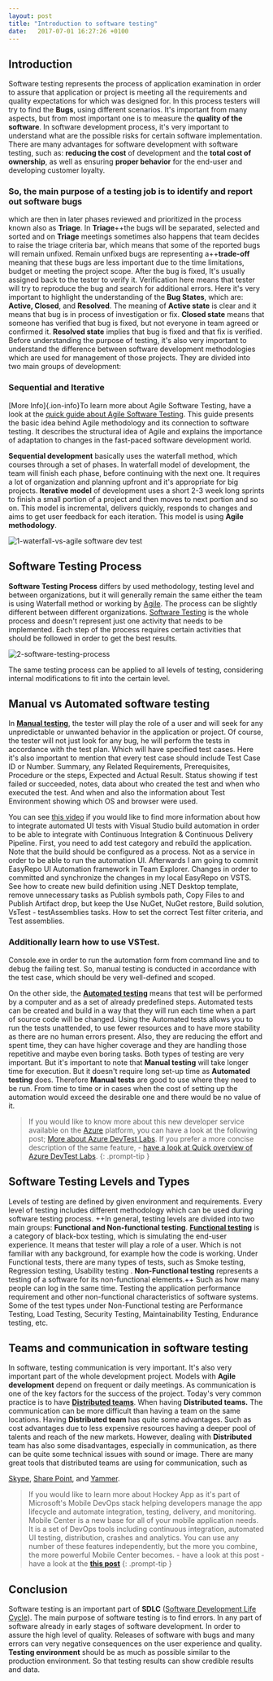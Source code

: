 ```yaml
---
layout: post
title: "Introduction to software testing"
date:   2017-07-01 16:27:26 +0100
---
```


## Introduction 

Software testing represents the process of application examination in order to assure that application or project is meeting all the requirements and quality expectations for which was designed for. In this process testers will try to find the **Bugs**, using different scenarios. It\'s important from many aspects, but from most important one is to measure the **quality of the software**. In software development process, it\'s very important to understand what are the possible risks for certain software implementation. There are many advantages for software development with software testing, such as: **reducing the cost** of development and the **total cost of ownership**, as well as ensuring **proper behavior** for the end-user and developing customer loyalty.

### So, the main purpose of a testing job is **to identify and report out software bugs**

which are then in later phases reviewed and prioritized in the process known also as **Triage**. In **Triage**++the bugs will be separated, selected and sorted and on **Triage** meetings sometimes also happens that team decides to raise the triage criteria bar, which means that some of the reported bugs will remain unfixed. Remain unfixed bugs are representing a++**trade-off** meaning that these bugs are less important due to the time limitations, budget or meeting the project scope. After the bug is fixed, It\'s usually assigned back to the tester to verify it. Verification here means that tester will try to reproduce the bug and search for additional errors. Here it\'s very important to highlight the understanding of the **Bug States**, which are: **Active, Closed**, and **Resolved**. The meaning of **Active state** is clear and it means that bug is in process of investigation or fix. **Closed state** means that someone has verified that bug is fixed, but not everyone in team agreed or confirmed it. **Resolved state** implies that bug is fixed and that fix is verified. Before understanding the purpose of testing, it\'s also very important to understand the difference between software development methodologies which are used for management of those projects. They are divided into two main groups of development:

### Sequential and Iterative

[More Info]{.ion-info}To learn more about Agile Software Testing, have a look at the [quick guide about Agile Software Testing](https://mohamedradwan.com/posts/published-a-quick-guide-about-agile-software-testing/). This guide presents the basic idea behind Agile methodology and its connection to software testing. It describes the structural idea of Agile and explains the importance of adaptation to changes in the fast-paced software development world.

**Sequential development** basically uses the waterfall method, which courses through a set of phases. In waterfall model of development, the team will finish each phase, before continuing with the next one. It requires a lot of organization and planning upfront and it\'s appropriate for big projects. **Iterative model** of development uses a short 2-3 week long sprints to finish a small portion of a project and then moves to next portion and so on. This model is incremental, delivers quickly, responds to changes and aims to get user feedback for each iteration. This model is using **Agile methodology**. 

![1-waterfall-vs-agile software dev test](/assets/images/2016/12/1-Waterfall-vs-Agile-1-1.jpg "1-waterfall-vs-agile software dev test")

## Software Testing Process

**Software Testing Process** differs by used methodology, testing level and between organizations, but it will generally remain the same either the team is using Waterfall method or working by [Agile](http://agilemanifesto.org/). The process can be slightly different between different organizations. [Software Testing](https://msdn.microsoft.com/en-us/library/cc188960.aspx) is the whole process and doesn\'t represent just one activity that needs to be implemented. Each step of the process requires certain activities that should be followed in order to get the best results. 

![2-software-testing-process](/assets/images/2016/12/2-Software-Testing-Process.png "2-software-testing-process")

The same testing process can be applied to all levels of testing, considering internal modifications to fit into the certain level.

## Manual vs Automated software testing

In [**Manual testing**](https://msdn.microsoft.com/en-us/library/dd380763(v=vs.110).aspx), the tester will play the role of a user and will seek for any unpredictable or unwanted behavior in the application or project. Of course, the tester will not just look for any bug, he will perform the tests in accordance with the test plan. Which will have specified test cases. Here it\'s also important to mention that every test case should include Test Case ID or Number. Summary, any Related Requirements, Prerequisites, Procedure or the steps, Expected and Actual Result. Status showing if test failed or succeeded, notes, data about who created the test and when who executed the test. And when and also the information about Test Environment showing which OS and browser were used.

You can see [this video](https://www.youtube.com/watch?v=tfWCYXxeTmc) if you would like to find more information about how to integrate automated UI tests with Visual Studio build automation in order to be able to integrate with Continuous Integration & Continuous Delivery Pipeline. First, you need to add test category and rebuild the application. Note that the build should be configured as a process. Not as a service in order to be able to run the automation UI. Afterwards I am going to commit EasyRepo UI Automation framework in Team Explorer. Changes in order to committed and synchronize the changes in my local EasyRepo on VSTS. See how to create new build definition using .NET Desktop template, remove unnecessary tasks as Publish symbols path, Copy Files to and Publish Artifact drop, but keep the Use NuGet, NuGet restore, Build solution, VsTest - testAssemblies tasks. How to set the correct Test filter criteria, and Test assemblies.

### Additionally learn how to use VSTest. 

Console.exe in order to run the automation form from command line and to debug the failing test. So, manual testing is conducted in accordance with the test case, which should be very well-defined and scoped.

On the other side, the [**Automated testing**](https://msdn.microsoft.com/en-us/library/dd380755(v=vs.110).aspx) means that test will be performed by a computer and as a set of already predefined steps. Automated tests can be created and build in a way that they will run each time when a part of source code will be changed. Using the Automated tests allows you to run the tests unattended, to use fewer resources and to have more stability as there are no human errors present. Also, they are reducing the effort and spent time, they can have higher coverage and they are handling those repetitive and maybe even boring tasks. Both types of testing are very important. But it\'s important to note that **Manual testing** will take longer time for execution. But it doesn\'t require long set-up time as **Automated testing** does. Therefore **Manual tests** are good to use where they need to be run. From time to time or in cases when the cost of setting up the automation would exceed the desirable one and there would be no value of it.

>If you would like to know more about this new developer service available on the [Azure](https://azure.microsoft.com/en-gb/) platform, you can have a look at the following post; [More about Azure DevTest Labs](https://mohamedradwan.com/posts/more-about-azure-devtest-labs/). If you prefer a more concise description of the same feature, - [have a look at Quick overview of Azure DevTest Labs](https://mohamedradwan.com/posts/quick-overview-of-azure-devtest-labs/).
{: .prompt-tip }

## Software Testing Levels and Types

Levels of testing are defined by given environment and requirements. Every level of testing includes different methodology which can be used during software testing process. ++In general, testing levels are divided into two main groups: **Functional and Non-functional testing**. [**Functional testing**](https://msdn.microsoft.com/en-us/library/ee290766(v=bts.10).aspx) is a category of black-box testing, which is simulating the end-user experience. It means that tester will play a role of a user. Which is not familiar with any background, for example how the code is working. Under Functional tests, there are many types of tests, such as Smoke testing, Regression testing, Usability testing . **Non-Functional testing** represents a testing of a software for its non-functional elements.++ Such as how many people can log in the same time. Testing the application performance requirement and other non-functional characteristics of software systems. Some of the test types under Non-Functional testing are Performance Testing, Load Testing, Security Testing, Maintainability Testing, Endurance testing, etc.

## Teams and communication in software testing

In software, testing communication is very important. It\'s also very important part of the whole development project. Models with **Agile development** depend on frequent or daily meetings. As communication is one of the key factors for the success of the project. Today\'s very common practice is to have [**Distributed teams**](https://msdn.microsoft.com/en-us/library/jj620910(v=vs.120).aspx). When having **Distributed teams.** The communication can be more difficult than having a team on the same locations. Having **Distributed team** has quite some advantages. Such as cost advantages due to less expensive resources having a deeper pool of talents and reach of the new markets. However, dealing with **Distributed** team has also some disadvantages, especially in communication, as there can be quite some technical issues with sound or image. There are many great tools that distributed teams are using for communication, such as

[Skype](https://www.skype.com/en/), 
[Share Point](https://products.office.com/en-us/sharepoint/collaboration), and 
[Yammer](https://www.yammer.com/).

>If you would like to learn more about Hockey App as it\'s part of Microsoft\'s Mobile DevOps stack helping developers manage the app lifecycle and automate integration, testing, delivery, and monitoring. Mobile Center is a new base for all of your mobile application needs. It is a set of DevOps tools including continuous integration, automated UI testing, distribution, crashes and analytics. You can use any number of these features independently, but the more you combine, the more powerful Mobile Center becomes. - have a look at this post - have a look at the [**this post**](%20https://mohamedradwan.com/posts/the-next-generation-of-hockey-app-visual-studio-mobile-center-now-visual-studio-app-center/)
{: .prompt-tip }

## Conclusion

Software testing is an important part of **SDLC** ([Software Development Life Cycle](https://msdn.microsoft.com/en-us/library/jj159342.aspx)). The main purpose of software testing is to find errors. In any part of software already in early stages of software development. In order to assure the high level of quality. Releases of software with bugs and many errors can very negative consequences on the user experience and quality. **Testing environment** should be as much as possible similar to the production environment. So that testing results can show credible results and data.
